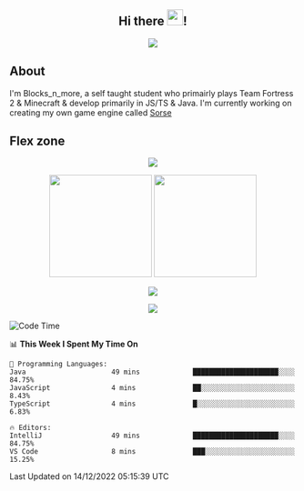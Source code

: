<h2 align="center">
  Hi there <img src="https://media.giphy.com/media/hvRJCLFzcasrR4ia7z/giphy.gif" width="28">!
</h2>

<p align="center">
  <img src="https://forthebadge.com/images/badges/0-percent-optimized.svg">
</p>

## About
I'm Blocks_n_more, a self taught student who primairly plays Team Fortress 2 & Minecraft & develop primarily in JS/TS & Java. I'm currently working on creating my own game engine called [Sorse](https://github.com/Wave-Studio/sorse2)

## Flex zone
<p align="center">
 <img src="https://github-profile-summary-cards.vercel.app/api/cards/profile-details?username=Blocksnmore&theme=github_dark">
</p>
<p align="center">
 <img height="180em" src="https://github-readme-stats.vercel.app/api?username=Blocksnmore&show_icons=true&theme=dark&hide_border=true">
 <img height="180em" src="https://github-readme-stats.vercel.app/api/top-langs/?username=Blocksnmore&layout=compact&theme=dark&hide_border=true"> 
</p>
<p align="center">
 <img src="https://github-readme-streak-stats.herokuapp.com/?user=Blocksnmore&theme=dark&hide_border=true">
</p>
<p align="center">
 <img src="https://activity-graph.herokuapp.com/graph?username=Blocksnmore&theme=github&hide_border=true"> 
</p>

<!--START_SECTION:waka-->
![Code Time](http://img.shields.io/badge/Code%20Time-436%20hrs%2041%20mins-blue)

📊 **This Week I Spent My Time On** 

```text
💬 Programming Languages: 
Java                     49 mins             █████████████████████░░░░   84.75% 
JavaScript               4 mins              ██░░░░░░░░░░░░░░░░░░░░░░░   8.43% 
TypeScript               4 mins              █░░░░░░░░░░░░░░░░░░░░░░░░   6.83%

🔥 Editors: 
IntelliJ                 49 mins             █████████████████████░░░░   84.75% 
VS Code                  8 mins              ███░░░░░░░░░░░░░░░░░░░░░░   15.25%

```


 Last Updated on 14/12/2022 05:15:39 UTC
<!--END_SECTION:waka-->
